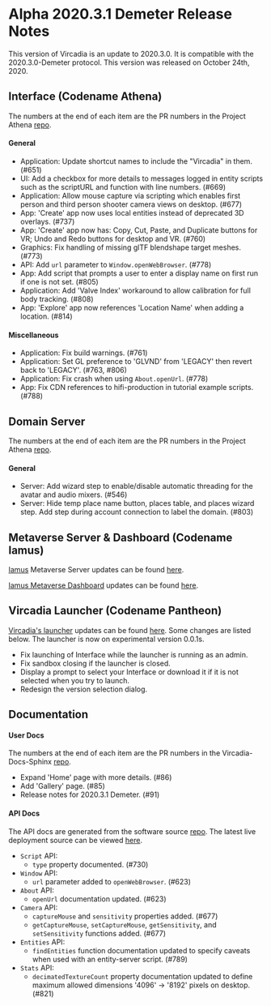 # Alpha 2020.3.1 Demeter Release Notes

This version of Vircadia is an update to 2020.3.0. It is compatible with the 2020.3.0-Demeter protocol. This version was released on October 24th, 2020.

## Interface (Codename Athena)

The numbers at the end of each item are the PR numbers in the Project Athena [repo](https://github.com/kasenvr/project-athena/).

#### General

* Application: Update shortcut names to include the "Vircadia" in them. (#651)
* UI: Add a checkbox for more details to messages logged in entity scripts such as the scriptURL and function with line numbers. (#669)
* Application: Allow mouse capture via scripting which enables first person and third person shooter camera views on desktop. (#677)
* App: 'Create' app now uses local entities instead of deprecated 3D overlays. (#737)
* App: 'Create' app now has: Copy, Cut, Paste, and Duplicate buttons for VR; Undo and Redo buttons for desktop and VR. (#760)
* Graphics: Fix handling of missing glTF blendshape target meshes. (#773)
* API: Add `url` parameter to `Window.openWebBrowser`. (#778)
* App: Add script that prompts a user to enter a display name on first run if one is not set. (#805)
* Application: Add 'Valve Index' workaround to allow calibration for full body tracking. (#808)
* App: 'Explore' app now references 'Location Name' when adding a location. (#814)

#### Miscellaneous

* Application: Fix build warnings. (#761)
* Application: Set GL preference to 'GLVND' from 'LEGACY' then revert back to 'LEGACY'. (#763, #806)
* Application: Fix crash when using `About.openUrl`. (#778)
* App: Fix CDN references to hifi-production in tutorial example scripts. (#788)

## Domain Server

The numbers at the end of each item are the PR numbers in the Project Athena [repo](https://github.com/kasenvr/project-athena/).

#### General

* Server: Add wizard step to enable/disable automatic threading for the avatar and audio mixers. (#546)
* Server: Hide temp place name button, places table, and places wizard step. Add step during account connection to label the domain. (#803)

## Metaverse Server & Dashboard (Codename Iamus)

[Iamus](https://github.com/kasenvr/iamus) Metaverse Server updates can be found [here](https://github.com/kasenvr/Iamus/commits/master).

[Iamus Metaverse Dashboard](https://github.com/vircadia/project-iamus-dashboard) updates can be found [here](https://dashboard.vircadia.com/).

## Vircadia Launcher (Codename Pantheon)

[Vircadia's launcher](https://github.com/vircadia/pantheon-launcher) updates can be found [here](https://github.com/vircadia/pantheon-launcher/commits/master). Some changes are listed below. The launcher is now on experimental version 0.0.1s.

* Fix launching of Interface while the launcher is running as an admin.
* Fix sandbox closing if the launcher is closed.
* Display a prompt to select your Interface or download it if it is not selected when you try to launch.
* Redesign the version selection dialog.

## Documentation

#### User Docs

The numbers at the end of each item are the PR numbers in the Vircadia-Docs-Sphinx [repo](https://github.com/kasenvr/vircadia-docs-sphinx). 

* Expand 'Home' page with more details. (#86)
* Add 'Gallery' page. (#85)
* Release notes for 2020.3.1 Demeter. (#91)

#### API Docs

The API docs are generated from the software source [repo](https://github.com/kasenvr/project-athena).
The latest live deployment source can be viewed [here](https://github.com/kasenvr/vircadia-api-docs).

* `Script` API: 
    * `type` property documented. (#730)
* `Window` API: 
    * `url` parameter added to `openWebBrowser`. (#623)
* `About` API: 
    * `openUrl` documentation updated. (#623)
* `Camera` API: 
    * `captureMouse` and `sensitivity` properties added. (#677)
    * `getCaptureMouse`, `setCaptureMouse`, `getSensitivity`, and `setSensitivity` functions added. (#677)
* `Entities` API: 
    * `findEntities` function documentation updated to specify caveats when used with an entity-server script. (#789)
* `Stats` API: 
    * `decimatedTextureCount` property documentation updated to define maximum allowed dimensions '4096' -> '8192' pixels on desktop. (#821)
